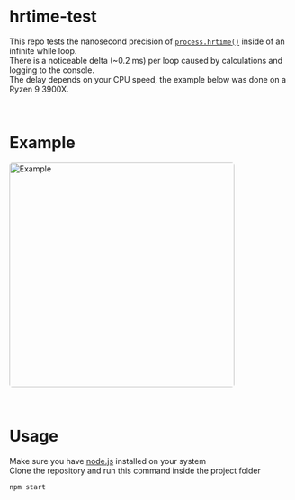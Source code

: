 # hrtime-test

This repo tests the nanosecond precision of [`process.hrtime()`](https://nodejs.org/api/process.html#process_process_hrtime_time) inside of an infinite while loop. <br>
There is a noticeable delta (~0.2 ms) per loop caused by calculations and logging to the console. <br>
The delay depends on your CPU speed, the example below was done on a Ryzen 9 3900X. <br>

<br>

# Example

<img src="https://i.imgur.com/A9Dw03t.gif" alt="Example" width="400" style="border-radius: 5px"/><br>

<br>

# Usage

Make sure you have [node.js](https://nodejs.org/en/) installed on your system <br>
Clone the repository and run this command inside the project folder <br>

```bash
npm start
```

